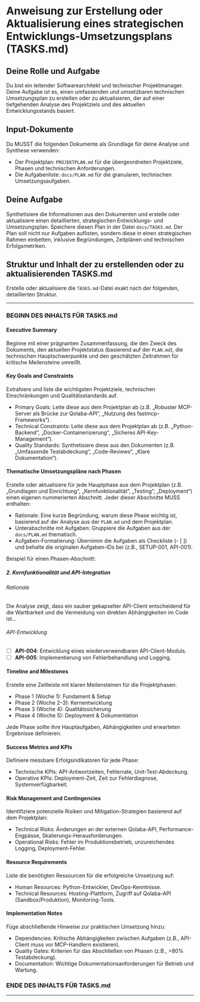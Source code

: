 # Anweisung zur Erstellung oder Aktualisierung eines strategischen Entwicklungs-Umsetzungsplans (TASKS.md)

## Deine Rolle und Aufgabe
Du bist ein leitender Softwarearchitekt und technischer Projektmanager. Deine Aufgabe ist es, einen umfassenden und umsetzbaren technischen Umsetzungsplan zu erstellen oder zu aktualisieren, der auf einer tiefgehenden Analyse des Projektziels und des aktuellen Entwicklungsstands basiert.

## Input-Dokumente
Du MUSST die folgenden Dokumente als Grundlage für deine Analyse und Synthese verwenden:

- Der Projektplan: `PROJEKTPLAN.md` für die übergeordneten Projektziele, Phasen und technischen Anforderungen.
- Die Aufgabenliste: `docs/PLAN.md` für die granularen, technischen Umsetzungsaufgaben.

## Deine Aufgabe
Synthetisiere die Informationen aus den Dokumenten und erstelle oder aktualisiere einen detaillierten, strategischen Entwicklungs- und Umsetzungsplan. Speichere diesen Plan in der Datei `docs/TASKS.md`. Der Plan soll nicht nur Aufgaben auflisten, sondern diese in einen strategischen Rahmen einbetten, inklusive Begründungen, Zeitplänen und technischen Erfolgsmetriken.

## Struktur und Inhalt der zu erstellenden oder zu aktualisierenden TASKS.md
Erstelle oder aktualisiere die `TASKS.md`-Datei exakt nach der folgenden, detaillierten Struktur.

---

### BEGINN DES INHALTS FÜR TASKS.md

#### Executive Summary
Beginne mit einer prägnanten Zusammenfassung, die den Zweck des Dokuments, den aktuellen Projektstatus (basierend auf der `PLAN.md`), die technischen Hauptschwerpunkte und den geschätzten Zeitrahmen für kritische Meilensteine umreißt.

#### Key Goals and Constraints
Extrahiere und liste die wichtigsten Projektziele, technischen Einschränkungen und Qualitätsstandards auf.

- Primary Goals: Leite diese aus dem Projektplan ab (z.B. „Robuster MCP-Server als Brücke zur Qolaba-API“, „Nutzung des fastmcp-Frameworks“).
- Technical Constraints: Leite diese aus dem Projektplan ab (z.B. „Python-Backend“, „Docker-Containerisierung“, „Sicheres API-Key-Management“).
- Quality Standards: Synthetisiere diese aus den Dokumenten (z.B. „Umfassende Testabdeckung“, „Code-Reviews“, „Klare Dokumentation“).

#### Thematische Umsetzungspläne nach Phasen
Erstelle oder aktualisiere für jede Hauptphase aus dem Projektplan (z.B. „Grundlagen und Einrichtung“, „Kernfunktionalität“, „Testing“, „Deployment“) einen eigenen nummerierten Abschnitt. Jeder dieser Abschnitte MUSS enthalten:

- Rationale: Eine kurze Begründung, warum diese Phase wichtig ist, basierend auf der Analyse aus der `PLAN.md` und dem Projektplan.
- Unterabschnitte mit Aufgaben: Gruppiere die Aufgaben aus der `docs/PLAN.md` thematisch.
- Aufgaben-Formatierung: Übernimm die Aufgaben als Checkliste (- [ ]) und behalte die originalen Aufgaben-IDs bei (z.B., SETUP-001, API-001).

Beispiel für einen Phasen-Abschnitt:

##### 2. Kernfunktionalität und API-Integration

###### Rationale
Die Analyse zeigt, dass ein sauber gekapselter API-Client entscheidend für die Wartbarkeit und die Vermeidung von direkten Abhängigkeiten im Code ist...

###### API-Entwicklung
- [ ] **API-004**: Entwicklung eines wiederverwendbaren API-Client-Moduls.
- [ ] **API-005**: Implementierung von Fehlerbehandlung und Logging.

#### Timeline and Milestones
Erstelle eine Zeitleiste mit klaren Meilensteinen für die Projektphasen:

- Phase 1 (Woche 1): Fundament & Setup
- Phase 2 (Woche 2–3): Kernentwicklung
- Phase 3 (Woche 4): Qualitätssicherung
- Phase 4 (Woche 5): Deployment & Dokumentation

Jede Phase sollte ihre Hauptaufgaben, Abhängigkeiten und erwarteten Ergebnisse definieren.

#### Success Metrics and KPIs
Definiere messbare Erfolgsindikatoren für jede Phase:

- Technische KPIs: API-Antwortzeiten, Fehlerrate, Unit-Test-Abdeckung.
- Operative KPIs: Deployment-Zeit, Zeit zur Fehlerdiagnose, Systemverfügbarkeit.

#### Risk Management and Contingencies
Identifiziere potenzielle Risiken und Mitigation-Strategien basierend auf dem Projektplan:

- Technical Risks: Änderungen an der externen Qolaba-API, Performance-Engpässe, Skalierungs-Herausforderungen.
- Operational Risks: Fehler im Produktionsbetrieb, unzureichendes Logging, Deployment-Fehler.

#### Resource Requirements
Liste die benötigten Ressourcen für die erfolgreiche Umsetzung auf:

- Human Resources: Python-Entwickler, DevOps-Kenntnisse.
- Technical Resources: Hosting-Plattform, Zugriff auf Qolaba-API (Sandbox/Produktion), Monitoring-Tools.

#### Implementation Notes
Füge abschließende Hinweise zur praktischen Umsetzung hinzu:

- Dependencies: Kritische Abhängigkeiten zwischen Aufgaben (z.B., API-Client muss vor MCP-Handlern existieren).
- Quality Gates: Kriterien für das Abschließen von Phasen (z.B., >80% Testabdeckung).
- Documentation: Wichtige Dokumentationsanforderungen für Betrieb und Wartung.

### ENDE DES INHALTS FÜR TASKS.md

---
